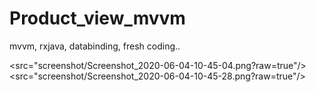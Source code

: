 # Product_view_mvvm
mvvm, rxjava, databinding, fresh coding..


<src="screenshot/Screenshot_2020-06-04-10-45-04.png?raw=true"/>
<src="screenshot/Screenshot_2020-06-04-10-45-28.png?raw=true"/>
